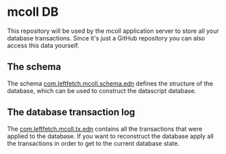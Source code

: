 # mcoll DB

This repository will be used by the mcoll application server to store
all your database transactions. Since it's just a GitHub repository
you can also access this data yourself.

## The schema

The schema [com.leftfetch.mcoll.schema.edn](com.leftfetch.mcoll.schema.edn) defines the structure of the database, which can be used to construct
the datascript database.

## The database transaction log

The [com.leftfetch.mcoll.tx.edn](com.leftfetch.mcoll.tx.edn) contains all the transactions that were applied to the database.
If you want to reconstruct the database apply all the transactions in order
to get to the current database state.

